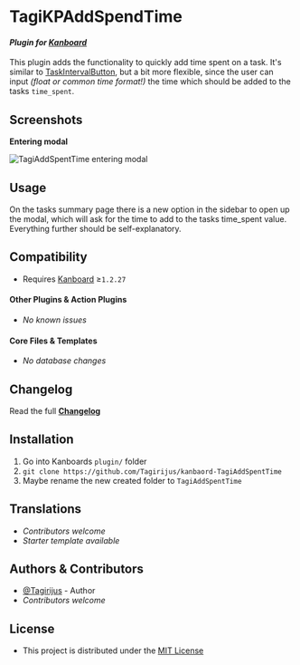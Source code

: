 # TagiKPAddSpendTime

#### _Plugin for [Kanboard](https://github.com/fguillot/kanboard "Kanboard - Kanban Project Management Software")_

This plugin adds the functionality to quickly add time spent on a task. It's similar to [TaskIntervalButton](https://github.com/mrozigor/kanboard-add-time-interval-plugin), but a bit more flexible, since the user can input _(float or common time format!)_ the time which should be added to the tasks `time_spent`.


Screenshots
----------

**Entering modal**

![TagiAddSpentTime entering modal](../master/Screenshots/TagiAddSPentTime_modal.png)


Usage
-------------

On the tasks summary page there is a new option in the sidebar to open up the modal, which will ask for the time to add to the tasks time_spent value. Everything further should be self-explanatory.


Compatibility
-------------

- Requires [Kanboard](https://github.com/fguillot/kanboard "Kanboard - Kanban Project Management Software") ≥`1.2.27`

#### Other Plugins & Action Plugins
- _No known issues_
#### Core Files & Templates
- _No database changes_


Changelog
---------

Read the full [**Changelog**](../master/changelog.md "See changes")
 

Installation
------------

1. Go into Kanboards `plugin/` folder
2. `git clone https://github.com/Tagirijus/kanbaord-TagiAddSpentTime`
3. Maybe rename the new created folder to `TagiAddSpentTime`


Translations
------------

- _Contributors welcome_
- _Starter template available_

Authors & Contributors
----------------------

- [@Tagirijus](https://github.com/Tagirijus) - Author
- _Contributors welcome_


License
-------
- This project is distributed under the [MIT License](../master/LICENSE "Read The MIT license")
